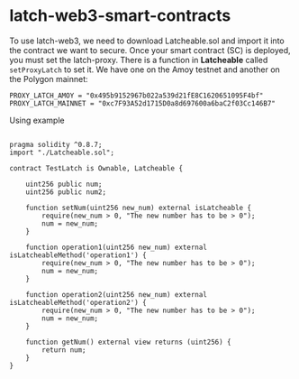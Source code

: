 # latch-web3-smart-contracts

To use latch-web3, we need to download Latcheable.sol and import it into the contract we want to secure.
Once your smart contract (SC) is deployed, you must set the latch-proxy. 
There is a function in **Latcheable** called `setProxyLatch` to set it.
We have one on the Amoy testnet and another on the Polygon mainnet:
 ```
PROXY_LATCH_AMOY = "0x495b9152967b022a539d21fE8C1620651095F4bf"
PROXY_LATCH_MAINNET = "0xc7F93A52d1715D0a8d697600a6baC2f03Cc146B7"
```
Using example

```solidity

pragma solidity ^0.8.7;
import "./Latcheable.sol";

contract TestLatch is Ownable, Latcheable {

    uint256 public num;
    uint256 public num2;
    
    function setNum(uint256 new_num) external isLatcheable {
        require(new_num > 0, "The new number has to be > 0");
        num = new_num;
    }

    function operation1(uint256 new_num) external isLatcheableMethod('operation1') {
        require(new_num > 0, "The new number has to be > 0");
        num = new_num;
    }

    function operation2(uint256 new_num) external isLatcheableMethod('operation2') {
        require(new_num > 0, "The new number has to be > 0");
        num = new_num;
    }

    function getNum() external view returns (uint256) {
        return num;
    }
}
```

